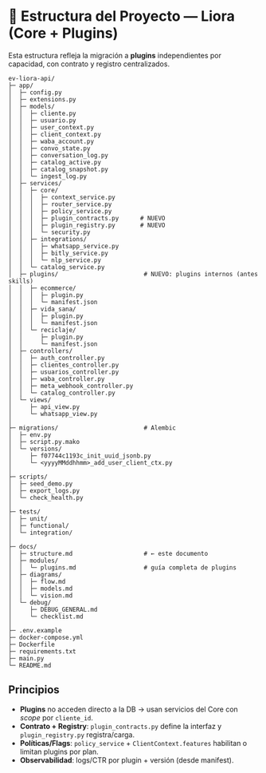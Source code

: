 
# 📂 Estructura del Proyecto — Liora (Core + Plugins)

Esta estructura refleja la migración a **plugins** independientes por capacidad, con contrato y registro centralizados.

```
ev-liora-api/
├─ app/
│  ├─ config.py
│  ├─ extensions.py
│  ├─ models/
│  │  ├─ cliente.py
│  │  ├─ usuario.py
│  │  ├─ user_context.py
│  │  ├─ client_context.py
│  │  ├─ waba_account.py
│  │  ├─ convo_state.py
│  │  ├─ conversation_log.py
│  │  ├─ catalog_active.py
│  │  ├─ catalog_snapshot.py
│  │  └─ ingest_log.py
│  ├─ services/
│  │  ├─ core/
│  │  │  ├─ context_service.py
│  │  │  ├─ router_service.py
│  │  │  ├─ policy_service.py
│  │  │  ├─ plugin_contracts.py      # NUEVO
│  │  │  ├─ plugin_registry.py       # NUEVO
│  │  │  └─ security.py
│  │  ├─ integrations/
│  │  │  ├─ whatsapp_service.py
│  │  │  ├─ bitly_service.py
│  │  │  └─ nlp_service.py
│  │  └─ catalog_service.py
│  ├─ plugins/                        # NUEVO: plugins internos (antes skills)
│  │  ├─ ecommerce/
│  │  │  ├─ plugin.py
│  │  │  └─ manifest.json
│  │  ├─ vida_sana/
│  │  │  ├─ plugin.py
│  │  │  └─ manifest.json
│  │  └─ reciclaje/
│  │     ├─ plugin.py
│  │     └─ manifest.json
│  ├─ controllers/
│  │  ├─ auth_controller.py
│  │  ├─ clientes_controller.py
│  │  ├─ usuarios_controller.py
│  │  ├─ waba_controller.py
│  │  ├─ meta_webhook_controller.py
│  │  └─ catalog_controller.py
│  └─ views/
│     ├─ api_view.py
│     └─ whatsapp_view.py
│
├─ migrations/                        # Alembic
│  ├─ env.py
│  ├─ script.py.mako
│  └─ versions/
│     ├─ f07744c1193c_init_uuid_jsonb.py
│     └─ <yyyyMMddhhmm>_add_user_client_ctx.py
│
├─ scripts/
│  ├─ seed_demo.py
│  ├─ export_logs.py
│  └─ check_health.py
│
├─ tests/
│  ├─ unit/
│  ├─ functional/
│  └─ integration/
│
├─ docs/
│  ├─ structure.md                    # ← este documento
│  ├─ modules/
│  │  └─ plugins.md                   # guía completa de plugins
│  ├─ diagrams/
│  │  ├─ flow.md
│  │  ├─ models.md
│  │  └─ vision.md
│  └─ debug/
│     ├─ DEBUG_GENERAL.md
│     └─ checklist.md
│
├─ .env.example
├─ docker-compose.yml
├─ Dockerfile
├─ requirements.txt
├─ main.py
└─ README.md
```

## Principios
- **Plugins** no acceden directo a la DB → usan servicios del Core con *scope* por `cliente_id`.
- **Contrato + Registry**: `plugin_contracts.py` define la interfaz y `plugin_registry.py` registra/carga.
- **Políticas/Flags**: `policy_service` + `ClientContext.features` habilitan o limitan plugins por plan.
- **Observabilidad**: logs/CTR por plugin + versión (desde manifest).
